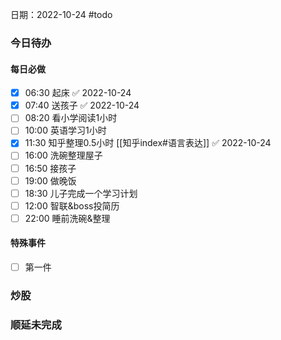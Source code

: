 日期：2022-10-24
#todo
### 今日待办
#### 每日必做
- [x] 06:30 起床 ✅ 2022-10-24
- [x] 07:40 送孩子 ✅ 2022-10-24
- [ ]  08:20 看小学阅读1小时
- [ ] 10:00 英语学习1小时
- [x] 11:30 知乎整理0.5小时 [[知乎index#语言表达]] ✅ 2022-10-24
- [ ] 16:00 洗碗整理屋子
- [ ] 16:50 接孩子 
- [ ] 19:00 做晚饭
- [ ] 18:30 儿子完成一个学习计划
- [ ] 12:00 智联&boss投简历
- [ ] 22:00 睡前洗碗&整理

#### 特殊事件
- [ ] 第一件 

### 炒股


### 顺延未完成


